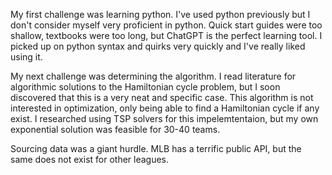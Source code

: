 My first challenge was learning python. I've used python previously but I don't consider myself very proficient in python. Quick start guides were too shallow, textbooks were too long, but ChatGPT is the perfect learning tool. I picked up on python syntax and quirks very quickly and I've really liked using it.

My next challenge was determining the algorithm. I read literature for algorithmic solutions to the Hamiltonian cycle problem, but I soon discovered that this is a very neat and specific case. This algorithm is not interested in optimization, only being able to find a Hamiltonian cycle if any exist. I researched using TSP solvers for this impelemtentaion, but my own exponential solution was feasible for 30-40 teams. 

Sourcing data was a giant hurdle. MLB has a terrific public API, but the same does not exist for other leagues. 